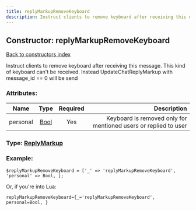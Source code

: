 ```yaml
---
title: replyMarkupRemoveKeyboard
description: Instruct clients to remove keyboard after receiving this message. This kind of keyboard can't be received. Instead UpdateChatReplyMarkup with message_id == 0 will be send
---
```

## Constructor: replyMarkupRemoveKeyboard  
[Back to constructors index](index.md)



Instruct clients to remove keyboard after receiving this message. This kind of keyboard can't be received. Instead UpdateChatReplyMarkup with message_id == 0 will be send

### Attributes:

| Name     |    Type       | Required | Description |
|----------|:-------------:|:--------:|------------:|
|personal|[Bool](../types/Bool.md) | Yes|Keyboard is removed only for mentioned users or replied to user|



### Type: [ReplyMarkup](../types/ReplyMarkup.md)


### Example:

```
$replyMarkupRemoveKeyboard = ['_' => 'replyMarkupRemoveKeyboard', 'personal' => Bool, ];
```  

Or, if you're into Lua:  


```
replyMarkupRemoveKeyboard={_='replyMarkupRemoveKeyboard', personal=Bool, }

```


